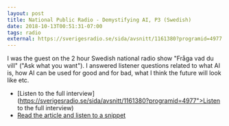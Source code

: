 ```yaml
---
layout: post
title: National Public Radio - Demystifying AI, P3 (Swedish)
date: 2018-10-13T00:51:31-07:00
tags: radio
external: https://sverigesradio.se/sida/avsnitt/1161380?programid=4977
---
```

I was the guest on the 2 hour Swedish national radio show "Fråga vad du vill" ("Ask what you want"). I answered listener questions related to what AI is, how AI can be used for good and for bad, what I think the future will look like etc.

- [Listen to the full interview](https://sverigesradio.se/sida/avsnitt/1161380?programid=4977">Listen to the full interview)
- [Read the article and listen to a snippet](https://sverigesradio.se/sida/artikel.aspx?programid=4977&artikel=7066697)

<!--more-->
